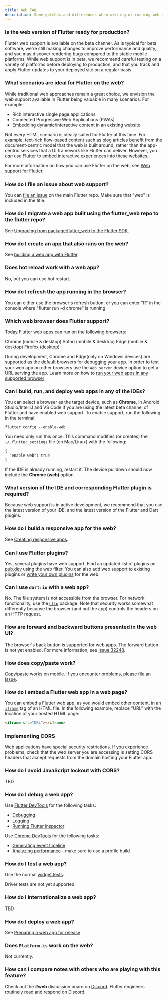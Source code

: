 ```yaml
---
title: Web FAQ
description: Some gotchas and differences when writing or running web apps in Flutter.
---
```


### Is the web version of Flutter ready for production?

Flutter web support is available on the beta channel.
As is typical for beta software, we're still making
changes to improve performance and quality, and you
may discover rendering bugs compared to the stable
mobile platforms. While web support is in beta,
we recommend careful testing on a variety of platforms
before deploying to production, and that you track and
apply Flutter updates to your deployed site on a regular
basis.

### What scenarios are ideal for Flutter on the web?

While traditional web approaches remain a great choice,
we envision the web support available in Flutter being
valuable in many scenarios. For example:

* Rich interactive single page applications
* Connected Progressive Web Applications (PWAs)
* Embedding dynamic/interactive content in an existing website

Not every HTML scenario is ideally suited for Flutter at
this time. For example, text-rich flow-based content such
as blog articles benefit from the document-centric model that
the web is built around, rather than the app-centric services
that a UI framework like Flutter can deliver.
However, you _can_ use Flutter to
embed interactive experiences into these websites.

For more information on how you can use Flutter on the web,
see [Web support for Flutter][].

### How do I file an issue about web support?

You can [file an issue][] on the main Flutter repo.
Make sure that "web" is included in the title.

### How do I migrate a web app built using the flutter_web repo to the flutter repo?

See [Upgrading from package:flutter_web to the Flutter SDK][].

### How do I create an app that also runs on the web?

See [building a web app with Flutter][].

### Does hot reload work with a web app?

No, but you can use hot restart.

### How do I refresh the app running in the browser?

You can either use the browser's refresh button,
or you can enter "R" in the console where
"flutter run -d chrome" is running.

### Which web browser does Flutter support?
Today Flutter web apps can run on the following browsers:

Chrome (mobile & desktop)
Safari (mobile & desktop)
Edge (mobile & desktop)
Firefox (desktop)

During development, Chrome and Edge(only on Windows devices) are supported as the default browsers for debugging your app. 
In order to test your web app on other browsers use the `Web server` device option to get a URL serving the app.
Learn more on how to [run your web apps in any supported browser][]

### Can I build, run, and deploy web apps in any of the IDEs?

You can select a browser as the target device, such as **Chrome**, in
Android Studio/IntelliJ and VS Code if you are using the
latest beta channel of Flutter and have enabled web support.
To enable support, run the following in the terminal:

```terminal
flutter config --enable-web
```

You need only run this once.
This command modifies (or creates) the
`~/.flutter_settings` file (on Mac/Linux)
with the following:

```shell
{
  "enable-web": true
}
```

If the IDE is already running, restart it.
The device pulldown should now include the **Chrome (web)**
option.

### What version of the IDE and corresponding Flutter plugin is required?

Because web support is in active development,
we recommend that you use the latest version of
your IDE, and the latest version of the Flutter
and Dart plugins.

### How do I build a responsive app for the web?

See [Creating responsive apps][].

### Can I use Flutter plugins?

Yes, several plugins have web support. 
Find an updated list of plugins on [pub.dev][] using the web filter.
You can also add web support to existing plugins or
[write your own plugins][] for the web.

### Can I use `dart:io` with a web app?

No. The file system is not accessible from the browser.
For network functionality, use the [`http`][]
package. Note that security works somewhat
differently because the browser (and not the app)
controls the headers on an HTTP request.

### How are forward and backward buttons presented in the web UI?

The browser's back button is supported for web apps.
The forward button is not yet enabled.
For more information, see [Issue 32248][].

### How does copy/paste work?

Copy/paste works on mobile. If you encounter problems,
please [file an issue][].

### How do I embed a Flutter web app in a web page?

You can embed a Flutter web app,
as you would embed other content,
in an [`iframe`][] tag of an HTML file.
In the following example, replace "URL"
with the location of your hosted HTML page:

```html
<iframe src="URL"></iframe>
```

### Implementing CORS

Web applications have special security restrictions.
If you experience problems,
check that the web server you are accessing is setting
CORS headers that accept requests from the domain
hosting your Flutter app.

### How do I avoid JavaScript lockout with CORS?

TBD

### How do I debug a web app?

Use [Flutter DevTools][] for the following tasks:

* [Debugging][]
* [Logging][]
* [Running Flutter inspector][]

Use [Chrome DevTools][] for the following tasks:

* [Generating event timeline][]
* [Analyzing performance][]&mdash;make sure to use a
  profile build

### How do I test a web app?

Use the normal [widget tests][].

Driver tests are not yet supported.

### How do I internationalize a web app?

TBD

### How do I deploy a web app?

See [Preparing a web app for release][].

### Does `Platform.is` work on the web?

Not currently.

### How can I compare notes with others who are playing with this feature?

Check out the **#web** discussion board on [Discord][].
Flutter engineers routinely read and respond on Discord.


[Analyzing performance]: https://developers.google.com/web/tools/chrome-devtools/evaluate-performance
[building a web app with Flutter]: /docs/get-started/web
[Chrome DevTools]: https://developers.google.com/web/tools/chrome-devtools
[Creating responsive apps]: /docs/development/ui/layout/responsive
[Debugging]: /docs/development/tools/devtools/debugger
[Discord]: https://discord.gg/N7Yshp4
[file an issue]: https://goo.gle/flutter_web_issue
[Flutter DevTools]: /docs/development/tools/devtools/overview
[Generating event timeline]: https://developers.google.com/web/tools/chrome-devtools/evaluate-performance/performance-reference
[`http`]: {{site.pub}}/packages/http
[`iframe`]: https://html.com/tags/iframe/
[Issue 32248]: {{site.github}}/flutter/flutter/issues/32248
[Logging]: /docs/development/tools/devtools/logging
[Preparing a web app for release]: /docs/deployment/web
[Running Flutter inspector]: /docs/development/tools/devtools/inspector
[Upgrading from package:flutter_web to the Flutter SDK]: {{site.github}}/flutter/flutter/wiki/Upgrading-from-package:flutter_web-to-the-Flutter-SDK
[widget tests]: /docs/testing#widget-tests
[pub.dev]: {{site.pub}}/flutter/packages?platform=web
[Web support for Flutter]: /web
[write your own plugins]: {{site.medium}}/flutter/how-to-write-a-flutter-web-plugin-5e26c689ea1
[run your web apps in any supported browser]: https://flutter.dev/docs/get-started/web#create-and-run
